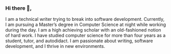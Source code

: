 ### Hi there 👋, 

I am a technical writer trying to break into software development. Currently, I am pursuing a Master’s degree in Computer Science at night while working during the day. I am a high achieving scholar with an old-fashioned notion of hard work. I have studied computer science for more than four years as a student, tutor, and autodidact. I am passionate about writing, software development, and I thrive in new environments.


<!--
**dylan-wolf/Dylan-Wolf** is a ✨ _special_ ✨ repository because its `README.md` (this file) appears on your GitHub profile.

Here are some ideas to get you started:

- 🔭 I’m currently working on ...
- 🌱 I’m currently learning ...
- 👯 I’m looking to collaborate on ...
- 🤔 I’m looking for help with ...
- 💬 Ask me about ...
- 📫 How to reach me: ...
- 😄 Pronouns: ...
- ⚡ Fun fact: ...
-->
